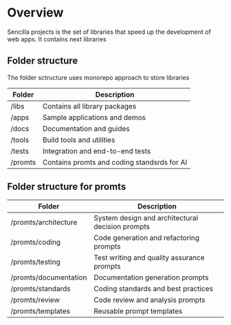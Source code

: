 
# Overview 

Sencilla projects is the set of libraries that speed up the development of web apps.
It contains next libraries 

## Folder structure 

The folder sctructure uses monorepo approach to store libraries 

| Folder | Description |
|---------|-------------|
| /libs   | Contains all library packages |
| /apps   | Sample applications and demos |
| /docs   | Documentation and guides |
| /tools  | Build tools and utilities |
| /tests  | Integration and end-to-end tests |
| /promts | Contains promts and coding standsrds for AI |

## Folder structure for promts 

| Folder | Description |
|---------|-------------|
| /promts/architecture | System design and architectural decision prompts |
| /promts/coding | Code generation and refactoring prompts |
| /promts/testing | Test writing and quality assurance prompts |
| /promts/documentation | Documentation generation prompts |
| /promts/standards | Coding standards and best practices |
| /promts/review | Code review and analysis prompts |
| /promts/templates | Reusable prompt templates |
